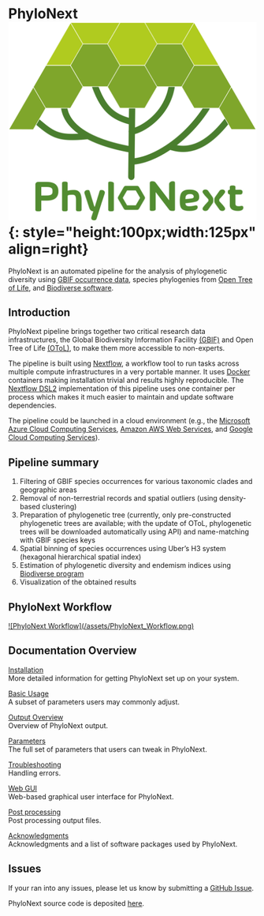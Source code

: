 # PhyloNext ![PhyloNext logo](/assets/PhyloNext_logo.png){: style="height:100px;width:125px" align=right}

PhyloNext is an automated pipeline for the analysis of phylogenetic diversity using [GBIF occurrence data](https://www.gbif.org/occurrence/search?occurrence_status=present), species phylogenies from [Open Tree of Life](https://tree.opentreeoflife.org), and [Biodiverse software](https://shawnlaffan.github.io/biodiverse/).

## Introduction

PhyloNext pipeline brings together two critical research data infrastructures, the Global
Biodiversity Information Facility [(GBIF)](https://www.gbif.org/) and Open Tree of Life [(OToL)](https://tree.opentreeoflife.org), to make them more accessible to non-experts.

The pipeline is built using [Nextflow](https://www.nextflow.io), a workflow tool to run tasks across multiple compute infrastructures in a very portable manner. It uses [Docker](https://www.docker.com/) containers making installation trivial and results highly reproducible. The [Nextflow DSL2](https://www.nextflow.io/docs/latest/dsl2.html) implementation of this pipeline uses one container per process which makes it much easier to maintain and update software dependencies.

The pipeline could be launched in a cloud environment (e.g., the [Microsoft Azure Cloud Computing Services](https://azure.microsoft.com/en-us/), [Amazon AWS Web Services](https://aws.amazon.com/), and [Google Cloud Computing Services](https://cloud.google.com/)).


## Pipeline summary

1. Filtering of GBIF species occurrences for various taxonomic clades and geographic areas
2. Removal of non-terrestrial records and spatial outliers (using density-based clustering)
3. Preparation of phylogenetic tree (currently, only pre-constructed phylogenetic trees are available; with the update of OToL, phylogenetic trees will be downloaded automatically using API) and name-matching with GBIF species keys
4. Spatial binning of species occurrences using Uber’s H3 system (hexagonal hierarchical spatial index)
5. Estimation of phylogenetic diversity and endemism indices using [Biodiverse program](https://shawnlaffan.github.io/biodiverse/)
6. Visualization of the obtained results

## PhyloNext Workflow

<a class="zoom" href="/assets/PhyloNext_Workflow.png">
![PhyloNext Workflow](/assets/PhyloNext_Workflow.png)
</a>

## Documentation Overview

[Installation](installation.md)  
More detailed information for getting PhyloNext set up on your system.

[Basic Usage](usage.md)  
A subset of parameters users may commonly adjust.

[Output Overview](outputs.md)  
Overview of PhyloNext output.

[Parameters](parameters.md)  
The full set of parameters that users can tweak in PhyloNext.

[Troubleshooting](troubleshooting.md)  
Handling errors.

[Web GUI](webgui.md)  
Web-based graphical user interface for PhyloNext.

[Post processing](post.md)  
Post processing output files.

[Acknowledgments](acknowledgements.md)  
Acknowledgments and a list of software packages used by PhyloNext.

## Issues

If your ran into any issues, please let us know by submitting a [GitHub Issue](https://github.com/vmikk/PhyloNext/issues).

PhyloNext source code is deposited [here](https://github.com/vmikk/PhyloNext).

